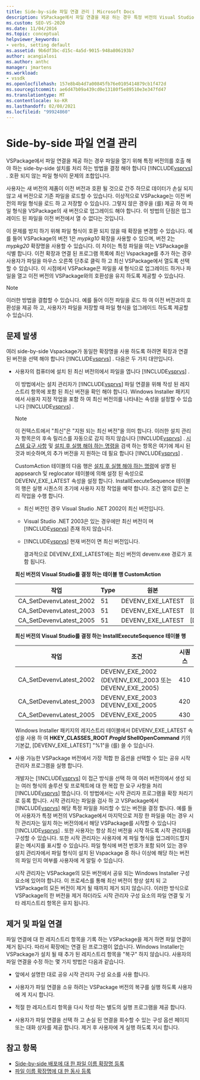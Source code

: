 ```yaml
---
title: Side-by-side 파일 연결 관리 | Microsoft Docs
description: VSPackage에서 파일 연결을 제공 하는 경우 특정 버전의 Visual Studio에서 파일을 여는 side-by-side 설치를 처리 하는 방법을 결정 합니다.
ms.custom: SEO-VS-2020
ms.date: 11/04/2016
ms.topic: conceptual
helpviewer_keywords:
- verbs, setting default
ms.assetid: 9b6df3bc-d15c-4a5d-9015-948a806193b7
author: acangialosi
ms.author: anthc
manager: jmartens
ms.workload:
- vssdk
ms.openlocfilehash: 157e8b4b4d7a00845fb76e0105414879cb1f472d
ms.sourcegitcommit: ae6d47b09a439cd0e13180f5e89510e3e347fd47
ms.translationtype: MT
ms.contentlocale: ko-KR
ms.lasthandoff: 02/08/2021
ms.locfileid: "99924860"
---
```

# <a name="manage-side-by-side-file-associations"></a>Side-by-side 파일 연결 관리

VSPackage에서 파일 연결을 제공 하는 경우 파일을 열기 위해 특정 버전의를 호출 해야 하는 side-by-side 설치를 처리 하는 방법을 결정 해야 합니다 [!INCLUDE[vsprvs](../code-quality/includes/vsprvs_md.md)] . 호환 되지 않는 파일 형식이 문제의 조합입니다.

사용자는 새 버전의 제품이 이전 버전과 호환 될 것으로 간주 하므로 데이터가 손실 되지 않고 새 버전으로 기존 파일을 로드할 수 있습니다. 이상적으로 VSPackage는 이전 버전의 파일 형식을 로드 하 고 저장할 수 있습니다. 그렇지 않은 경우을 (를) 제공 하 여 파일 형식을 VSPackage의 새 버전으로 업그레이드 해야 합니다. 이 방법의 단점은 업그레이드 된 파일을 이전 버전에서 열 수 없다는 것입니다.

이 문제를 방지 하기 위해 파일 형식이 호환 되지 않을 때 확장을 변경할 수 있습니다. 예를 들어 VSPackage의 버전 1은 *mypkg10* 확장을 사용할 수 있으며, 버전 2는 *mypkg20* 확장명을 사용할 수 있습니다. 이 차이는 특정 파일을 여는 VSPackage을 식별 합니다. 이전 확장과 연결 된 프로그램 목록에 최신 Vspackage를 추가 하는 경우 사용자가 파일을 마우스 오른쪽 단추로 클릭 하 고 최신 VSPackage에서 열도록 선택할 수 있습니다. 이 시점에서 VSPackage은 파일을 새 형식으로 업그레이드 하거나 파일을 열고 이전 버전의 VSPackage와의 호환성을 유지 하도록 제공할 수 있습니다.

> [!NOTE]
> 이러한 방법을 결합할 수 있습니다. 예를 들어 이전 파일을 로드 하 여 이전 버전과의 호환성을 제공 하 고, 사용자가 파일을 저장할 때 파일 형식을 업그레이드 하도록 제공할 수 있습니다.

## <a name="face-the-problem"></a>문제 발생

여러 side-by-side Vspackage가 동일한 확장명을 사용 하도록 하려면 확장과 연결 된 버전을 선택 해야 합니다 [!INCLUDE[vsprvs](../code-quality/includes/vsprvs_md.md)] . 다음은 두 가지 대안입니다.

- 사용자의 컴퓨터에 설치 된 최신 버전의에서 파일을 엽니다 [!INCLUDE[vsprvs](../code-quality/includes/vsprvs_md.md)] .

   이 방법에서는 설치 관리자가 [!INCLUDE[vsprvs](../code-quality/includes/vsprvs_md.md)] 파일 연결을 위해 작성 된 레지스트리 항목에 포함 된 최신 버전을 확인 해야 합니다. Windows Installer 패키지에서 사용자 지정 작업을 포함 하 여 최신 버전의를 나타내는 속성을 설정할 수 있습니다 [!INCLUDE[vsprvs](../code-quality/includes/vsprvs_md.md)] .

  > [!NOTE]
  > 이 컨텍스트에서 "최신"은 "지원 되는 최신 버전"을 의미 합니다. 이러한 설치 관리자 항목은의 후속 릴리스를 자동으로 감지 하지 않습니다 [!INCLUDE[vsprvs](../code-quality/includes/vsprvs_md.md)] . [시스템 요구 사항](../extensibility/internals/detecting-system-requirements.md) 및 [설치 후 실행 해야 하는 명령을](../extensibility/internals/commands-that-must-be-run-after-installation.md) 검색 하는 항목은 여기에 제시 된 것과 비슷하며,의 추가 버전을 지 원하는 데 필요 합니다 [!INCLUDE[vsprvs](../code-quality/includes/vsprvs_md.md)] .

   CustomAction 테이블의 다음 행은 [설치 후 실행 해야 하는 명령](../extensibility/internals/commands-that-must-be-run-after-installation.md)에 설명 된 appsearch 및 reglocator 테이블에 의해 설정 된 속성으로 DEVENV_EXE_LATEST 속성을 설정 합니다. InstallExecuteSequence 테이블의 행은 실행 시퀀스의 초기에 사용자 지정 작업을 예약 합니다. 조건 열의 값은 논리 작업을 수행 합니다.

  - 최신 버전인 경우 Visual Studio .NET 2002이 최신 버전입니다.

  - Visual Studio .NET 2003은 있는 경우에만 최신 버전이 며 [!INCLUDE[vsprvs](../code-quality/includes/vsprvs_md.md)] 존재 하지 않습니다.

  - [!INCLUDE[vsprvs](../code-quality/includes/vsprvs_md.md)] 현재 버전이 면 최신 버전입니다.

    결과적으로 DEVENV_EXE_LATEST에는 최신 버전의 devenv.exe 경로가 포함 됩니다.

  **최신 버전의 Visual Studio를 결정 하는 테이블 행 CustomAction**

  |작업|Type|원본|대상|
  |------------|----------|------------|------------|
  |CA_SetDevenvLatest_2002|51|DEVENV_EXE_LATEST|[DEVENV_EXE_2002]|
  |CA_SetDevenvLatest_2003|51|DEVENV_EXE_LATEST|[DEVENV_EXE_2003]|
  |CA_SetDevenvLatest_2005|51|DEVENV_EXE_LATEST|[DEVENV_EXE_2005]|

  **최신 버전의 Visual Studio를 결정 하는 InstallExecuteSequence 테이블 행**

  |작업|조건|시퀀스|
  |------------|---------------|--------------|
  |CA_SetDevenvLatest_2002|DEVENV_EXE_2002 (DEVENV_EXE_2003 또는 DEVENV_EXE_2005)|410|
  |CA_SetDevenvLatest_2003|DEVENV_EXE_2003 DEVENV_EXE_2005|420|
  |CA_SetDevenvLatest_2005|DEVENV_EXE_2005|430|

   Windows Installer 패키지의 레지스트리 테이블에서 DEVENV_EXE_LATEST 속성을 사용 하 여 **HKEY_CLASSES_ROOT *ProgId* ShellOpenCommand** 키의 기본값, [DEVENV_EXE_LATEST] "%1"을 (를) 쓸 수 있습니다.

- 사용 가능한 VSPackage 버전에서 가장 적합 한 옵션을 선택할 수 있는 공유 시작 관리자 프로그램을 실행 합니다.

   개발자는 [!INCLUDE[vsprvs](../code-quality/includes/vsprvs_md.md)] 이 접근 방식을 선택 하 여 여러 버전의에서 생성 되는 여러 형식의 솔루션 및 프로젝트에 대 한 복잡 한 요구 사항을 처리 [!INCLUDE[vsprvs](../code-quality/includes/vsprvs_md.md)] 했습니다. 이 방법에서는 시작 관리자 프로그램을 확장 처리기로 등록 합니다. 시작 관리자는 파일을 검사 하 고 VSPackage에서 [!INCLUDE[vsprvs](../code-quality/includes/vsprvs_md.md)] 해당 특정 파일을 처리할 수 있는 버전을 결정 합니다. 예를 들어 사용자가 특정 버전의 VSPackage에서 마지막으로 저장 한 파일을 여는 경우 시작 관리자는 일치 하는 버전의에서 해당 VSPackage를 시작할 수 있습니다 [!INCLUDE[vsprvs](../code-quality/includes/vsprvs_md.md)] . 또한 사용자는 항상 최신 버전을 시작 하도록 시작 관리자를 구성할 수 있습니다. 또한 시작 관리자는 사용자에 게 파일 형식을 업그레이드할지 묻는 메시지를 표시할 수 있습니다. 파일 형식에 버전 번호가 포함 되어 있는 경우 설치 관리자에서 파일 형식이 설치 된 Vspackage 중 하나 이상에 해당 하는 버전의 파일 인지 여부를 사용자에 게 알릴 수 있습니다.

   시작 관리자는 VSPackage의 모든 버전에서 공유 되는 Windows Installer 구성 요소에 있어야 합니다. 이 프로세스를 통해 최신 버전이 항상 설치 되 고 VSPackage의 모든 버전이 제거 될 때까지 제거 되지 않습니다. 이러한 방식으로 VSPackage의 한 버전을 제거 하더라도 시작 관리자 구성 요소의 파일 연결 및 기타 레지스트리 항목은 유지 됩니다.

## <a name="uninstall-and-file-associations"></a>제거 및 파일 연결

파일 연결에 대 한 레지스트리 항목을 기록 하는 VSPackage을 제거 하면 파일 연결이 제거 됩니다. 따라서 확장에는 연결 된 프로그램이 없습니다. Windows Installer는 VSPackage가 설치 될 때 추가 된 레지스트리 항목을 "복구" 하지 않습니다. 사용자의 파일 연결을 수정 하는 몇 가지 방법은 다음과 같습니다.

- 앞에서 설명한 대로 공유 시작 관리자 구성 요소를 사용 합니다.

- 사용자가 파일 연결을 소유 하려는 VSPackage 버전의 복구를 실행 하도록 사용자에 게 지시 합니다.

- 적절 한 레지스트리 항목을 다시 작성 하는 별도의 실행 프로그램을 제공 합니다.

- 사용자가 파일 연결을 선택 하 고 손실 된 연결을 회수할 수 있는 구성 옵션 페이지 또는 대화 상자를 제공 합니다. 제거 후 사용자에 게 실행 하도록 지시 합니다.

## <a name="see-also"></a>참고 항목

- [Side-by-side 배포에 대 한 파일 이름 확장명 등록](../extensibility/registering-file-name-extensions-for-side-by-side-deployments.md)
- [파일 이름 확장명에 대 한 동사 등록](../extensibility/registering-verbs-for-file-name-extensions.md)
